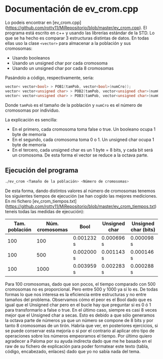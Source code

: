 Documentación de ev_crom.cpp
============================

Lo podeis encontrar en [ev_crom.cpp] (https://github.com/rotty11/MiRepositorio/blob/master/ev_crom.cpp). El programa está escrito en c++ y usando las librerías estándar de la STD. Lo que se ha hecho es comparar 3 estructuras distintas de datos. En todas ellas uso la clase `<vector>` para almacenar a la población y sus cromosomas:

  - Usando booleanos
  - Usando un unsigned char por cada cromosoma
  - Usando un unsigned char por cada 8 cromosomas

Pasándolo a código, respectivamente, sería:

  ```c++
  vector< vector<bool> > POB1(tamPob, vector<bool>(numCro));
  vector< vector<unsigned char> > POB2(tamPob, vector<unsigned char>(numCro));
  vector< vector<unsigned char> > POB3(tamPob, vector<unsigned char>(numCro8));
  ```
  Donde `tamPob` es el tamaño de la población y `numCro` es el número de cromosomas por individuo.

La explicación es sencilla:

  - En el primero, cada cromosoma toma false o true. Un booleano ocupa 1 byte de memoria
  - En el segundo, cada cromosoma toma 0 o 1. Un unsigned char ocupa 1 byte de memoria
  - En el tercero, cada unsigned char es un 1 byte = 8 bits, y cada bit será un cromosoma. De esta forma el vector se reduce a la octava parte.

Ejecución del programa
---------------------------

  ```bash
  ./ev_crom <Tamaño de la población> <Número de cromosomas>
  ```

De esta forma, dando distintos valores al número de cromosomas tenemos los siguientes tiempos de ejecución (se han cogido las mejores mediciones. En mi fichero [ev_crom_tiempos.txt] (https://github.com/rotty11/MiRepositorio/blob/master/ev_crom_tiempos.txt) teneis todas las medidas de ejecución):

 Tam. población | Núm. cromosomas |    Bool    | Unsigned char | Unsigned char (bits)
----------------|-----------------|------------|---------------|---------------------
 	     100      |		     100      | 0.001232 s |  0.000696 s   |      0.000098 s
 	     100      |        500      | 0.002000 s |  0.001143 s   |      0.000146 s
 	     100      |       1000      | 0.003959 s |  0.002283 s   |      0.000288 s

Para 100 cromosomas, dado que son pocos, el tiempo comparado con 500 cromosomas no es proporcional. Pero entre 500 y 1000 ya sí lo es. De todas formas lo que nos interesa es la eficiencia entre estructuras y no entre tamaños del problema. Observamos cómo el peor es el Bool dado que es igual que el Unsigned char pero en el bucle hay que preguntar si es 0 ó 1 para transformarlo a false o true. En el último caso, siempre es casi 8 veces mejor que el Unsigned char a secas. Esto es debido a que sólo generamos la octava parte de números ya que un número se compone de 8 bits y por tanto 8 cromosomas de un tirón. Habría que ver, en posteriores ejercicios, si se puede conservar esta mejoría o si por el contrario al aplicar otro tipo de operaciones sobre los números empeoramos el tiempo.
Por último quiero agradecer a Paloma por su ayuda indirecta dado que me he basado en el raw de su fichero de explicación para poder formatear este texto (tabla, código, encabezado, enlaces) dado que yo no sabía nada del tema.
